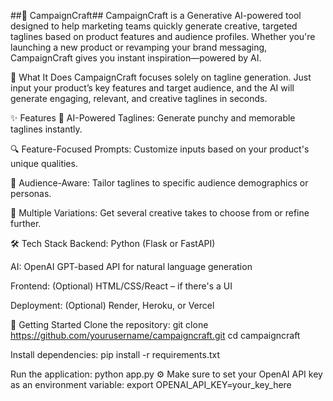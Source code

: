 ##🎯 CampaignCraft##
CampaignCraft is a Generative AI-powered tool designed to help marketing teams quickly generate creative, targeted taglines based on product features and audience profiles. Whether you're launching a new product or revamping your brand messaging, CampaignCraft gives you instant inspiration—powered by AI.

🧩 What It Does
CampaignCraft focuses solely on tagline generation. Just input your product’s key features and target audience, and the AI will generate engaging, relevant, and creative taglines in seconds.

✨ Features
📝 AI-Powered Taglines: Generate punchy and memorable taglines instantly.

🔍 Feature-Focused Prompts: Customize inputs based on your product's unique qualities.

🎯 Audience-Aware: Tailor taglines to specific audience demographics or personas.

🔄 Multiple Variations: Get several creative takes to choose from or refine further.

🛠️ Tech Stack
Backend: Python (Flask or FastAPI)

AI: OpenAI GPT-based API for natural language generation

Frontend: (Optional) HTML/CSS/React – if there's a UI

Deployment: (Optional) Render, Heroku, or Vercel

🚀 Getting Started
Clone the repository:
git clone https://github.com/yourusername/campaigncraft.git
cd campaigncraft

Install dependencies:
pip install -r requirements.txt

Run the application:
python app.py
⚙️ Make sure to set your OpenAI API key as an environment variable:
export OPENAI_API_KEY=your_key_here
